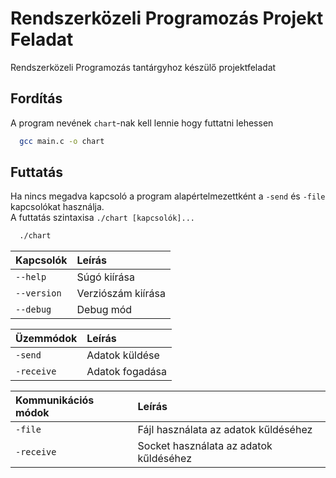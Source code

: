 # Rendszerközeli Programozás Projekt Feladat

Rendszerközeli Programozás tantárgyhoz készülő projektfeladat


## Fordítás

A program nevének `chart`-nak kell lennie hogy futtatni lehessen

```bash
  gcc main.c -o chart
```
    
## Futtatás

Ha nincs megadva kapcsoló a program alapértelmezettként a `-send` és `-file` kapcsolókat használja.  
A futtatás szintaxisa `./chart [kapcsolók]...`

```bash
  ./chart
```

| **Kapcsolók** | **Leírás**         |
| :------------ | :----------------- |
| `--help`      | Súgó kiírása       |
| `--version`   | Verziószám kiírása |
| `--debug`     | Debug mód          |

| **Üzemmódok** | **Leírás**      |
| :------------ | :-------------- |
| `-send`       | Adatok küldése  |
| `-receive`    | Adatok fogadása |

| **Kommunikációs módok** | **Leírás**                             |
| :---------------------- | :------------------------------------- |
| `-file`                 | Fájl használata az adatok kűldéséhez   |
| `-receive`              | Socket használata az adatok kűldéséhez |

